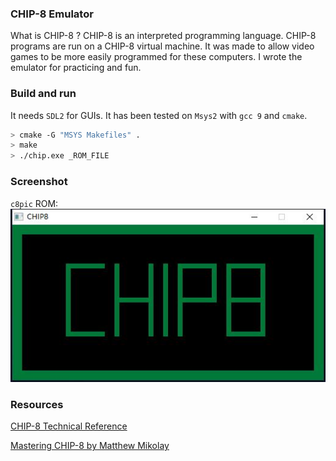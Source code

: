 ### CHIP-8 Emulator

What is CHIP-8 ? CHIP-8 is an interpreted programming language. CHIP-8 programs are run on a CHIP-8 virtual machine. It was made to allow video games to be more easily programmed for these computers. I wrote the emulator for practicing and fun.

### Build and run
It needs `SDL2` for GUIs. It has been tested on `Msys2` with `gcc 9` and `cmake`.

```bash
> cmake -G "MSYS Makefiles" .
> make
> ./chip.exe _ROM_FILE
```

### Screenshot

`c8pic` ROM:
![c8pic](c8pic.jpg)

### Resources

[CHIP-8 Technical Reference](http://devernay.free.fr/hacks/chip8/C8TECH10.HTM)

[Mastering CHIP-8 by Matthew Mikolay](http://mattmik.com/files/chip8/mastering/chip8.html)
